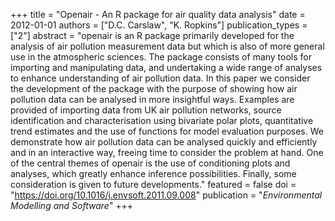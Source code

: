+++
title = "Openair - An R package for air quality data analysis"
date = 2012-01-01
authors = ["D.C. Carslaw", "K. Ropkins"]
publication_types = ["2"]
abstract = "openair is an R package primarily developed for the analysis of air pollution measurement data but which is also of more general use in the atmospheric sciences. The package consists of many tools for importing and manipulating data, and undertaking a wide range of analyses to enhance understanding of air pollution data. In this paper we consider the development of the package with the purpose of showing how air pollution data can be analysed in more insightful ways. Examples are provided of importing data from UK air pollution networks, source identification and characterisation using bivariate polar plots, quantitative trend estimates and the use of functions for model evaluation purposes. We demonstrate how air pollution data can be analysed quickly and efficiently and in an interactive way, freeing time to consider the problem at hand. One of the central themes of openair is the use of conditioning plots and analyses, which greatly enhance inference possibilities. Finally, some consideration is given to future developments."
featured = false
doi = "https://doi.org/10.1016/j.envsoft.2011.09.008"
publication = "*Environmental Modelling and Software*"
+++

